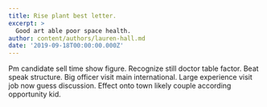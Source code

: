 ```yaml
---
title: Rise plant best letter.
excerpt: >
  Good art able poor space health.
author: content/authors/lauren-hall.md
date: '2019-09-18T00:00:00.000Z'
---
```

Pm candidate sell time show figure. Recognize still doctor table factor. Beat speak structure. Big officer visit main international. Large experience visit job now guess discussion. Effect onto town likely couple according opportunity kid.